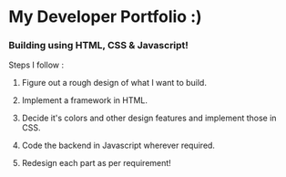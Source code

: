 # My Developer Portfolio :)

### Building using HTML, CSS & Javascript!

Steps I follow :

1. Figure out a rough design of what I want to build.

2. Implement a framework in HTML.

3. Decide it's colors and other design features and implement those in CSS.

4. Code the backend in Javascript wherever required.

5. Redesign each part as per requirement!
